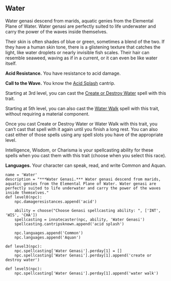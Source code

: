 ## Water
Water genasi descend from marids, aquatic genies from the Elemental Plane of Water. Water genasi are perfectly suited to life underwater and carry the power of the waves inside themselves.

Their skin is often shades of blue or green, sometimes a blend of the two. If they have a human skin tone, there is a glistening texture that catches the light, like water droplets or nearly invisible fish scales. Their hair can resemble seaweed, waving as if in a current, or it can even be like water itself.

**Acid Resistance.** You have resistance to acid damage.

**Call to the Wave.** You know the [Acid Splash](../../Magic/Spells/acid-splash.md) cantrip. 

Starting at 3rd level, you can cast the [Create or Destroy Water](../../Magic/Spells/create-or-destroy-water.md) spell with this trait. 

Starting at 5th level, you can also cast the [Water Walk](../../Magic/Spells/water-walk.md) spell with this trait, without requiring a material component. 

Once you cast Create or Destroy Water or Water Walk with this trait, you can’t cast that spell with it again until you finish a long rest. You can also cast either of those spells using any spell slots you have of the appropriate level.

Intelligence, Wisdom, or Charisma is your spellcasting ability for these spells when you cast them with this trait (choose when you select this race).

**Languages.** Your character can speak, read, and write Common and Aquan.

```
name = 'Water'
description = "***Water Genasi.*** Water genasi descend from marids, aquatic genies from the Elemental Plane of Water. Water genasi are perfectly suited to life underwater and carry the power of the waves inside themselves."
def level0(npc):
    npc.damageresistances.append('acid')

    ability = choose("Choose Genasi spellcasting ability: ", ['INT', 'WIS', 'CHA'])
    spellcasting = innatecaster(npc, ability, 'Water Genasi')
    spellcasting.cantripsknown.append('acid splash')

    npc.languages.append('Common')
    npc.languages.append('Aquan')

def level3(npc):
    npc.spellcasting['Water Genasi'].perday[1] = []
    npc.spellcasting['Water Genasi'].perday[1].append('create or destroy water')

def level5(npc):
    npc.spellcasting['Water Genasi'].perday[1].append('water walk')
```
